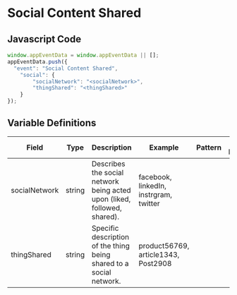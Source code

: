 # Social Content Shared

### 

## Javascript Code
```js
window.appEventData = window.appEventData || [];
appEventData.push({
  "event": "Social Content Shared",
    "social": {
        "socialNetwork": "<socialNetwork>",
        "thingShared": "<thingShared>"
    }
});
```

## Variable Definitions

|Field|Type|Description|Example|Pattern|Min Length|Max Length|Minimum|Maximum|Multiple Of|
| --- | --- | --- | --- | --- | --- | --- | --- | --- | --- |
|socialNetwork|string|Describes the social network being acted upon \(liked, followed, shared\). |facebook, linkedIn, instrgram, twitter|||||||
|thingShared|string|Specific description of the thing being shared to a social network.|product56769, article1343, Post2908|||||||
